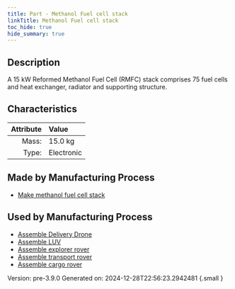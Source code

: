 ```yaml
---
title: Part - Methanol Fuel cell stack
linkTitle: Methanol Fuel cell stack
toc_hide: true
hide_summary: true
---
```


## Description
A 15 kW Reformed Methanol Fuel Cell (RMFC) stack comprises &#10;&#9;&#9;   75 fuel cells and heat exchanger, radiator and supporting structure.&#10;&#9;&#9;

## Characteristics

| Attribute      | Value |
|--------:|:------|
|Mass:|15.0 kg|
|Type:|Electronic|

## Made by Manufacturing Process

- [Make methanol fuel cell stack](/docs/definitions/process/make-methanol-fuel-cell-stack)

## Used by Manufacturing Process

- [Assemble Delivery Drone](/docs/definitions/process/assemble-delivery-drone)
- [Assemble LUV](/docs/definitions/process/assemble-luv)
- [Assemble explorer rover](/docs/definitions/process/assemble-explorer-rover)
- [Assemble transport rover](/docs/definitions/process/assemble-transport-rover)
- [Assemble cargo rover](/docs/definitions/process/assemble-cargo-rover)


Version: pre-3.9.0 Generated on: 2024-12-28T22:56:23.2942481
{.small }

